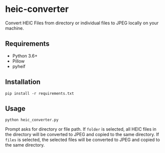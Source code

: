 # heic-converter

Convert HEIC Files from directory or individual files to JPEG locally on your machine.

## Requirements

- Python 3.6+
- Pillow
- pyheif

## Installation

```
pip install -r requirements.txt
```

## Usage

```
python heic_converter.py
```

Prompt asks for directory or file path. If `folder` is selected, all HEIC files in the directory will be converted to JPEG and copied to the same directory. If `files` is selected, the selected files will be converted to JPEG and copied to the same directory.

